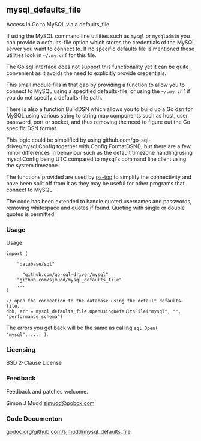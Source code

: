 ## mysql_defaults_file

Access in Go to MySQL via a defaults_file.

If using the MySQL command line utilities such as `mysql` or
`mysqladmin` you can provide a defaults-file option which stores
the credentials of the MySQL server you want to connect to. If no
specific defaults file is mentioned these utilities look in `~/.my.cnf`
for this file.

The Go sql interface does not support this functionality yet it can
be quite convenient as it avoids the need to explicitly provide credentials.

This small module fills in that gap by providing a function to allow you
to connect to MySQL using a specified defaults-file, or using the
`~/.my.cnf` if you do not specify a defaults-file path.

There is also a function BuildDSN which allows you to build up a Go
dsn for MySQL using various string to string map components such as
host, user, password, port or socket, and thus removing the need to
figure out the Go specific DSN format.

This logic could be simplified by using
github.com/go-sql-driver/mysql.Config together with Config.FormatDSN(),
but there are a few minor differences in behaviour such as the
default timezone handling using mysql.Config being UTC compared to
mysql's command line client using the system timezone.

The functions provided are used by [ps-top](http://github.com/sjmudd/ps-top)
to simplify the connectivity and have been split off from it as they
may be useful for other programs that connect to MySQL.

The code has been extended to handle quoted usernames and passwords,
removing whitespace and quotes if found. Quoting with single or
double quotes is permitted.

### Usage

Usage:

```
import (
	...
	"database/sql"

	_ "github.com/go-sql-driver/mysql"
	"github.com/sjmudd/mysql_defaults_file"
	...
)

// open the connection to the database using the default defaults-file.
dbh, err = mysql_defaults_file.OpenUsingDefaultsFile("mysql", "", "performance_schema")
```

The errors you get back will be the same as calling `sql.Open( "mysql",..... )`.

### Licensing

BSD 2-Clause License

### Feedback

Feedback and patches welcome.

Simon J Mudd
<sjmudd@pobox.com>

### Code Documenton
[godoc.org/github.com/sjmudd/mysql_defaults_file](http://godoc.org/github.com/sjmudd/mysql_defaults_file)
